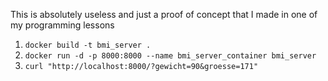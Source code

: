 This is absolutely useless and just a proof of concept that I made in one of my programming lessons

1. ```docker build -t bmi_server .```
2. ```docker run -d -p 8000:8000 --name bmi_server_container bmi_server```
3. ```curl "http://localhost:8000/?gewicht=90&groesse=171"```